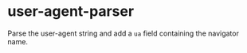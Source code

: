 # user-agent-parser

Parse the user-agent string and add a `ua` field containing the navigator name.
